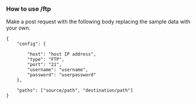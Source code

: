 ### How to use /ftp

Make a post request with the following body replacing the sample data with your own.

    {
    	"config": {
    
    		"host": "host IP address",
    		"type": "FTP",
    		"port": "21",
    		"username": "username",
    		"password": "userpassword"
    	},
    
    	"paths": ["source/path", "destination/path"]
    }

